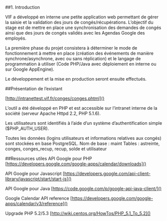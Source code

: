 ##1. Introduction

VIF a développé en interne une petite application web permettant de gérer la saisie et la validation des jours de congés/récupérations. L’objectif du stage est de mettre en place une synchronisation des demandes de congés ainsi que des jours de congés validés avec les Agendas Google des employés.

La première phase du projet consistera à déterminer le mode de fonctionnement à mettre en place (création des événements de manière synchrone/asynchrone, avec ou sans réplication) et le langage de programmation à utiliser (Code PHP/Java avec déploiement en interne ou sur Google AppEngine).

Le développement et la mise en production seront ensuite effectués.


##Présentation de l’existant

[http://intranettest.vif.fr/conges/conges.phtml]()

L’outil a été développé en PHP et est accessible sur l’intranet interne de la société (serveur Apache Httpd 2.2, PHP 5.1.6).

Les utilisateurs sont identifiés à l’aide d’un système d’authentification simple ($PHP_AUTH_USER).

Toutes les données (logins utilisateurs et informations relatives aux congés) sont stockées en base PostgreSQL.
Nom de base : maint
Tables : astreinte, conges, conges_recup, recup, solde et utilisateur

##Ressources utiles
API Google pour PHP
[https://developers.google.com/google-apps/calendar/downloads]()

API Google pour Javascript
[https://developers.google.com/api-client-library/javascript/start/start-js]()

API Google pour Java
[https://code.google.com/p/google-api-java-client/]()

Google Calendar API reference
[https://developers.google.com/google-apps/calendar/v3/reference]()

Upgrade PHP 5.2/5.3
[http://wiki.centos.org/HowTos/PHP_5.1_To_5.2]()



